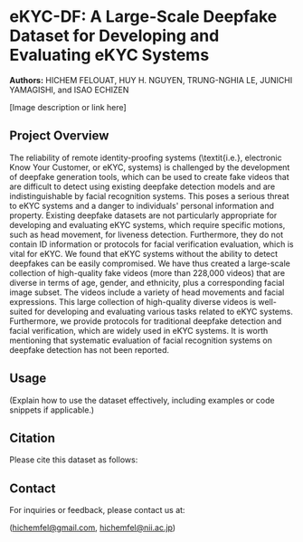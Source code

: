 # eKYC-DF: A Large-Scale Deepfake Dataset for Developing and Evaluating eKYC Systems

**Authors:** HICHEM FELOUAT, HUY H. NGUYEN, TRUNG-NGHIA LE, JUNICHI YAMAGISHI, and ISAO ECHIZEN


[Image description or link here]

## Project Overview

The reliability of remote identity-proofing systems (\textit{i.e.}, electronic Know Your Customer, or eKYC, systems) is challenged by the development of deepfake generation tools, which can be used to create fake videos that are difficult to detect using existing deepfake detection models and are indistinguishable by facial recognition systems. This poses a serious threat to eKYC systems and a danger to individuals' personal information and property. Existing deepfake datasets are not particularly appropriate for developing and evaluating eKYC systems, which require specific motions, such as head movement, for liveness detection. Furthermore, they do not contain ID information or protocols for facial verification evaluation, which is vital for eKYC. We found that eKYC systems without the ability to detect deepfakes can be easily compromised. We have thus created a large-scale collection of high-quality fake videos (more than 228,000 videos) that are diverse in terms of age, gender, and ethnicity, plus a corresponding facial image subset. The videos include a variety of head movements and facial expressions. This large collection of high-quality diverse videos is well-suited for developing and evaluating various tasks related to eKYC systems. Furthermore, we provide protocols for traditional deepfake detection and facial verification, which are widely used in eKYC systems. It is worth mentioning that systematic evaluation of facial recognition systems on deepfake detection has not been reported.

## Usage

(Explain how to use the dataset effectively, including examples or code snippets if applicable.)

## Citation

Please cite this dataset as follows:



## Contact

For inquiries or feedback, please contact us at:

(hichemfel@gmail.com, hichemfel@nii.ac.jp)



